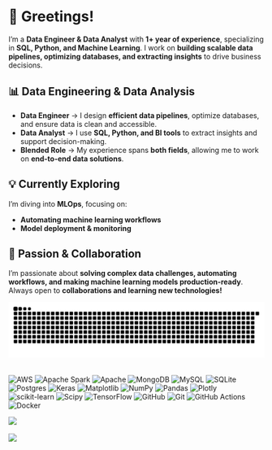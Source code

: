 <!-- # 💫 About Me: -->

# 👋 Greetings! 

I’m a **Data Engineer & Data Analyst** with **1+ year of experience**, specializing in **SQL, Python, and Machine Learning**. I work on **building scalable data pipelines, optimizing databases, and extracting insights** to drive business decisions.  

## 📊 Data Engineering & Data Analysis  
- **Data Engineer** → I design **efficient data pipelines**, optimize databases, and ensure data is clean and accessible.  
- **Data Analyst** → I use **SQL, Python, and BI tools** to extract insights and support decision-making.  
- **Blended Role** → My experience spans **both fields**, allowing me to work on **end-to-end data solutions**.

## 💡 Currently Exploring  
I’m diving into **MLOps**, focusing on:  
- **Automating machine learning workflows**  
- **Model deployment & monitoring**  

## 🚀 Passion & Collaboration  
I’m passionate about **solving complex data challenges, automating workflows, and making machine learning models production-ready**.  
Always open to **collaborations and learning new technologies!**  

<picture>
  <source media="(prefers-color-scheme: dark)" srcset="https://raw.githubusercontent.com/PFaced9/PFaced9/output/github-snake-dark.svg" />
  <source media="(prefers-color-scheme: light)" srcset="https://raw.githubusercontent.com/PFaced9/PFaced9/output/github-snake.svg" />
  <img alt="github-snake" src="https://raw.githubusercontent.com/PFaced9/PFaced9/output/github-snake.svg" />
</picture>
 <br><br>

<!-- ## 🌐 Socials: -->
<!-- [![LinkedIn](https://img.shields.io/badge/LinkedIn-%230077B5.svg?logo=linkedin&logoColor=white)](https://linkedin.com/in/https://www.linkedin.com/in/anubhavgupta9/)  -->

<!-- # 💻 Tech Stack: -->
![AWS](https://img.shields.io/badge/AWS-%23FF9900.svg?style=for-the-badge&logo=amazon-aws&logoColor=white) ![Apache Spark](https://img.shields.io/badge/Apache%20Spark-FDEE21?style=for-the-badge&logo=apachespark&logoColor=black) ![Apache](https://img.shields.io/badge/apache-%23D42029.svg?style=for-the-badge&logo=apache&logoColor=white) ![MongoDB](https://img.shields.io/badge/MongoDB-%234ea94b.svg?style=for-the-badge&logo=mongodb&logoColor=white) ![MySQL](https://img.shields.io/badge/mysql-4479A1.svg?style=for-the-badge&logo=mysql&logoColor=white) ![SQLite](https://img.shields.io/badge/sqlite-%2307405e.svg?style=for-the-badge&logo=sqlite&logoColor=white) ![Postgres](https://img.shields.io/badge/postgres-%23316192.svg?style=for-the-badge&logo=postgresql&logoColor=white) ![Keras](https://img.shields.io/badge/Keras-%23D00000.svg?style=for-the-badge&logo=Keras&logoColor=white) ![Matplotlib](https://img.shields.io/badge/Matplotlib-%23ffffff.svg?style=for-the-badge&logo=Matplotlib&logoColor=black) ![NumPy](https://img.shields.io/badge/numpy-%23013243.svg?style=for-the-badge&logo=numpy&logoColor=white) ![Pandas](https://img.shields.io/badge/pandas-%23150458.svg?style=for-the-badge&logo=pandas&logoColor=white) ![Plotly](https://img.shields.io/badge/Plotly-%233F4F75.svg?style=for-the-badge&logo=plotly&logoColor=white) ![scikit-learn](https://img.shields.io/badge/scikit--learn-%23F7931E.svg?style=for-the-badge&logo=scikit-learn&logoColor=white) ![Scipy](https://img.shields.io/badge/SciPy-%230C55A5.svg?style=for-the-badge&logo=scipy&logoColor=%white) ![TensorFlow](https://img.shields.io/badge/TensorFlow-%23FF6F00.svg?style=for-the-badge&logo=TensorFlow&logoColor=white) ![GitHub](https://img.shields.io/badge/github-%23121011.svg?style=for-the-badge&logo=github&logoColor=white) ![Git](https://img.shields.io/badge/git-%23F05033.svg?style=for-the-badge&logo=git&logoColor=white) ![GitHub Actions](https://img.shields.io/badge/github%20actions-%232671E5.svg?style=for-the-badge&logo=githubactions&logoColor=white) ![Docker](https://img.shields.io/badge/docker-%230db7ed.svg?style=for-the-badge&logo=docker&logoColor=white)
<!-- # 📊 GitHub Stats: -->
<!-- ![](https://github-readme-stats.vercel.app/api?username=PFaced9&theme=date_night&hide_border=true&include_all_commits=true&count_private=true)<br/> -->
![](https://github-readme-streak-stats.herokuapp.com/?user=PFaced9&theme=date_night&hide_border=true)<br/>
<!-- ![](https://github-readme-stats.vercel.app/api/top-langs/?username=PFaced9&theme=date_night&hide_border=true&include_all_commits=true&count_private=true&layout=compact) -->

<!-- ## 🏆 GitHub Trophies -->
<!-- ![](https://github-profile-trophy.vercel.app/?username=PFaced9&theme=darcula&no-frame=true&no-bg=true&margin-w=4) -->

<!-- ### ✍️ Random Dev Quote -->
![](https://quotes-github-readme.vercel.app/api?type=horizontal&theme=darcula)

<!-- ### 🔝 Top Contributed Repo -->
<!-- ![](https://github-contributor-stats.vercel.app/api?username=PFaced9&limit=5&theme=darcula&combine_all_yearly_contributions=true) -->


<!-- [![](https://visitcount.itsvg.in/api?id=PFaced9&icon=5&color=4)](https://visitcount.itsvg.in) -->

<!-- Proudly created with GPRM ( https://gprm.itsvg.in ) -->

